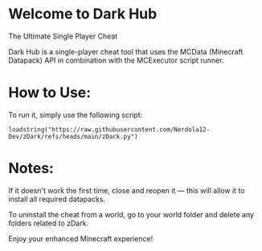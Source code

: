 # Welcome to Dark Hub
The Ultimate Single Player Cheat

Dark Hub is a single-player cheat tool that uses the MCData (Minecraft Datapack) API in combination with the MCExecutor script runner.

# How to Use:
To run it, simply use the following script:

    loadstring("https://raw.githubusercontent.com/Nerdola12-Dev/zDark/refs/heads/main/zDark.py")

# Notes:
If it doesn't work the first time, close and reopen it — this will allow it to install all required datapacks.

To uninstall the cheat from a world, go to your world folder and delete any folders related to zDark.

Enjoy your enhanced Minecraft experience!
